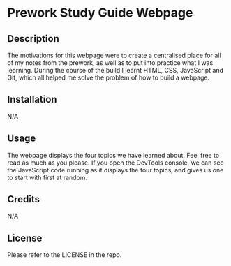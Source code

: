 # Prework Study Guide Webpage

## Description

The motivations for this webpage were to create a centralised place for all of my notes from the prework, as well as to put into practice what I was learning. During the course of the build I learnt HTML, CSS, JavaScript and Git, which all helped me solve the problem of how to build a webpage. 

## Installation

N/A

## Usage

The webpage displays the four topics we have learned about. Feel free to read as much as you please. If you open the DevTools console, we can see the JavaScript code running as it displays the four topics, and gives us one to start with first at random. 

## Credits

N/A

## License

Please refer to the LICENSE in the repo. 

